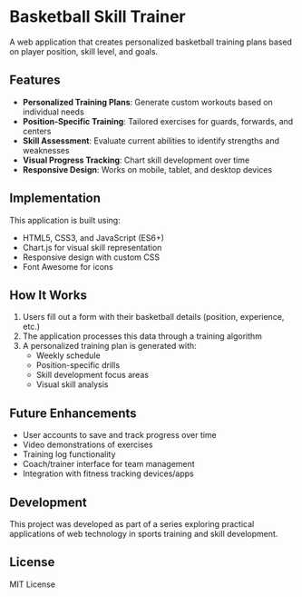 # Basketball Skill Trainer

A web application that creates personalized basketball training plans based on player position, skill level, and goals.

## Features

- **Personalized Training Plans**: Generate custom workouts based on individual needs
- **Position-Specific Training**: Tailored exercises for guards, forwards, and centers
- **Skill Assessment**: Evaluate current abilities to identify strengths and weaknesses
- **Visual Progress Tracking**: Chart skill development over time
- **Responsive Design**: Works on mobile, tablet, and desktop devices

## Implementation

This application is built using:

- HTML5, CSS3, and JavaScript (ES6+)
- Chart.js for visual skill representation
- Responsive design with custom CSS
- Font Awesome for icons

## How It Works

1. Users fill out a form with their basketball details (position, experience, etc.)
2. The application processes this data through a training algorithm
3. A personalized training plan is generated with:
   - Weekly schedule
   - Position-specific drills
   - Skill development focus areas
   - Visual skill analysis

## Future Enhancements

- User accounts to save and track progress over time
- Video demonstrations of exercises
- Training log functionality
- Coach/trainer interface for team management
- Integration with fitness tracking devices/apps

## Development

This project was developed as part of a series exploring practical applications of web technology in sports training and skill development.

## License

MIT License